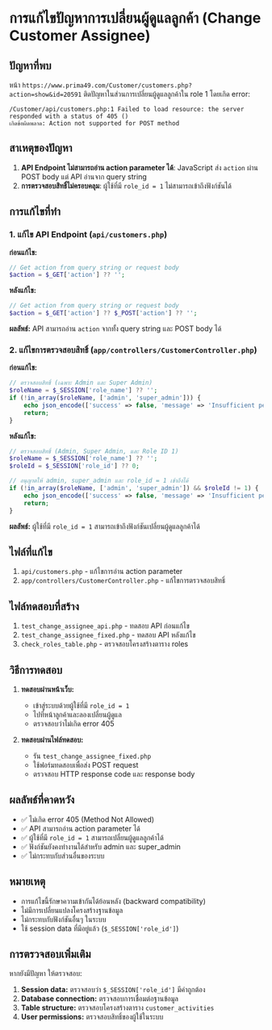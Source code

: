 # การแก้ไขปัญหาการเปลี่ยนผู้ดูแลลูกค้า (Change Customer Assignee)

## ปัญหาที่พบ

หน้า `https://www.prima49.com/Customer/customers.php?action=show&id=20591` 
ติดปัญหาในส่วนการเปลี่ยนผู้ดูแลลูกค้าใน role 1 โดยเกิด error:

```
/Customer/api/customers.php:1 Failed to load resource: the server responded with a status of 405 ()
เกิดข้อผิดพลาด: Action not supported for POST method
```

## สาเหตุของปัญหา

1. **API Endpoint ไม่สามารถอ่าน action parameter ได้**: JavaScript ส่ง `action` ผ่าน POST body แต่ API อ่านจาก query string
2. **การตรวจสอบสิทธิ์ไม่ครอบคลุม**: ผู้ใช้ที่มี `role_id = 1` ไม่สามารถเข้าถึงฟังก์ชันได้

## การแก้ไขที่ทำ

### 1. แก้ไข API Endpoint (`api/customers.php`)

**ก่อนแก้ไข:**
```php
// Get action from query string or request body
$action = $_GET['action'] ?? '';
```

**หลังแก้ไข:**
```php
// Get action from query string or request body
$action = $_GET['action'] ?? $_POST['action'] ?? '';
```

**ผลลัพธ์:** API สามารถอ่าน `action` จากทั้ง query string และ POST body ได้

### 2. แก้ไขการตรวจสอบสิทธิ์ (`app/controllers/CustomerController.php`)

**ก่อนแก้ไข:**
```php
// ตรวจสอบสิทธิ์ (เฉพาะ Admin และ Super Admin)
$roleName = $_SESSION['role_name'] ?? '';
if (!in_array($roleName, ['admin', 'super_admin'])) {
    echo json_encode(['success' => false, 'message' => 'Insufficient permissions']);
    return;
}
```

**หลังแก้ไข:**
```php
// ตรวจสอบสิทธิ์ (Admin, Super Admin, และ Role ID 1)
$roleName = $_SESSION['role_name'] ?? '';
$roleId = $_SESSION['role_id'] ?? 0;

// อนุญาตให้ admin, super_admin และ role_id = 1 เข้าถึงได้
if (!in_array($roleName, ['admin', 'super_admin']) && $roleId != 1) {
    echo json_encode(['success' => false, 'message' => 'Insufficient permissions']);
    return;
}
```

**ผลลัพธ์:** ผู้ใช้ที่มี `role_id = 1` สามารถเข้าถึงฟังก์ชันเปลี่ยนผู้ดูแลลูกค้าได้

## ไฟล์ที่แก้ไข

1. `api/customers.php` - แก้ไขการอ่าน action parameter
2. `app/controllers/CustomerController.php` - แก้ไขการตรวจสอบสิทธิ์

## ไฟล์ทดสอบที่สร้าง

1. `test_change_assignee_api.php` - ทดสอบ API ก่อนแก้ไข
2. `test_change_assignee_fixed.php` - ทดสอบ API หลังแก้ไข
3. `check_roles_table.php` - ตรวจสอบโครงสร้างตาราง roles

## วิธีการทดสอบ

1. **ทดสอบผ่านหน้าเว็บ:**
   - เข้าสู่ระบบด้วยผู้ใช้ที่มี `role_id = 1`
   - ไปที่หน้าลูกค้าและลองเปลี่ยนผู้ดูแล
   - ตรวจสอบว่าไม่เกิด error 405

2. **ทดสอบผ่านไฟล์ทดสอบ:**
   - รัน `test_change_assignee_fixed.php`
   - ใช้ฟอร์มทดสอบเพื่อส่ง POST request
   - ตรวจสอบ HTTP response code และ response body

## ผลลัพธ์ที่คาดหวัง

- ✅ ไม่เกิด error 405 (Method Not Allowed)
- ✅ API สามารถอ่าน action parameter ได้
- ✅ ผู้ใช้ที่มี `role_id = 1` สามารถเปลี่ยนผู้ดูแลลูกค้าได้
- ✅ ฟังก์ชันยังคงทำงานได้สำหรับ admin และ super_admin
- ✅ ไม่กระทบกับส่วนอื่นของระบบ

## หมายเหตุ

- การแก้ไขนี้รักษาความเข้ากันได้ย้อนหลัง (backward compatibility)
- ไม่มีการเปลี่ยนแปลงโครงสร้างฐานข้อมูล
- ไม่กระทบกับฟังก์ชันอื่นๆ ในระบบ
- ใช้ session data ที่มีอยู่แล้ว (`$_SESSION['role_id']`)

## การตรวจสอบเพิ่มเติม

หากยังมีปัญหา ให้ตรวจสอบ:

1. **Session data:** ตรวจสอบว่า `$_SESSION['role_id']` มีค่าถูกต้อง
2. **Database connection:** ตรวจสอบการเชื่อมต่อฐานข้อมูล
3. **Table structure:** ตรวจสอบโครงสร้างตาราง `customer_activities`
4. **User permissions:** ตรวจสอบสิทธิ์ของผู้ใช้ในระบบ
